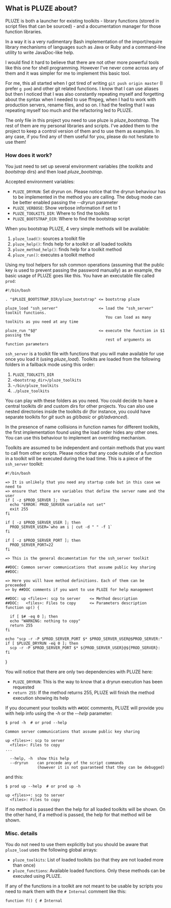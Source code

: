 
## What is PLUZE about?

PLUZE is both a launcher for existing toolkits - library functions (stored in script files that can be sourced) - and a documentation manager for those function libraries.

In a way it is a very rudimentary Bash implementation of the import/require library mechanisms of languages such as Java or Ruby and a command-line utility to write JavaDoc-like help.

I would find it hard to believe that there are not other more powerful tools like this one for shell programming.
However I've never come across any of them and it was simpler for me to implement this basic tool.

For me, this all started when I got tired of writing `git push origin master` (I prefer `g pom`)  and other git related functions.
I know that I can use aliases but then I noticed that I was also constantly repeating myself and forgetting about the syntax when I needed to use ffmpeg, when I had to work with production servers, rename files, and so on.
I had the feeling that I was repeating myself too much and the refactoring led to PLUZE.


The only file in this project you need to use pluze is *pluze\_bootstrap*. The rest of them are my personal libraries and scripts.
I've added them to the project to keep a control version of them and to use them as examples. In any case, if you find any of them useful for you, please do not hesitate to use them!

### How does it work?

You just need to set up several environment variables (the _toolkits_ and _bootstrap_ dirs) and then load *pluze\_bootstrap*.

Accepted environment variables:
* `PLUZE_DRYRUN`:         Set dryrun on. Please notice that the dryrun behaviour has to be implemented in the method you are calling. The debug mode can be better enabled passing the *--dryrun* parameter
* `PLUZE_VERBOSE`:        Show verbose information if set to 1
* `PLUZE_TOOLKITS_DIR`:  Where to find the toolkits
* `PLUZE_BOOTSTRAP_DIR`: Where to find the bootstrap script

When you bootstrap PLUZE, 4 very simple methods will be available:

1. `pluze_load()`: sources a toolkit file
2. `pluze_help()`: finds help for a toolkit or all loaded toolkits
3. `pluze_method_help()`: finds help for a toolkit method
4. `pluze_run()`: executes a toolkit method

Using my tool helpers for ssh common operations (assuming that the public key is used to prevent passing the password manually) as an example, the basic usage of PLUZE goes like this. You have an executable file called `prod`:

    #!/bin/bash

    . "$PLUZE_BOOTSTRAP_DIR/pluze_bootstrap" <= bootstrap pluze

    pluze_load "ssh_server"                  <= load the "ssh_server" toolkit functions. 
                                                You can load as many toolkits as you need at any time

    pluze_run "$@"                           <= execute the function in $1 passing the 
                                                rest of arguments as function parameters

`ssh_server` is a toolkit file with functions that you will make available for use once you load it (using *pluze\_load*).
Toolkits are loaded from the following folders in a failback mode using this order:

1. `PLUZE_TOOLKITS_DIR`
2. `<bootstrap_dir>/pluze_toolkits`
3. `~/bin/pluze_toolkits`
4. `./pluze_toolkits`

You can play with these folders as you need. You could decide to have a central toolkits dir and custom dirs for other projects.
You can also use nested directories inside the toolkits dir (for instance, you could have separate toolkits for _git_ such as _git/basic_ or _git/advanced_).

In the presence of name collisions in function names for different toolkits, the first implementation found using the load order hides any other ones. You can use this behaviour to implement an overriding mechanism.

Toolkits are assumed to be independent and contain methods that you want to call from other scripts. Please notice that any code outside of a function in a toolkit will be executed during the load time. This is a piece of the `ssh_server` toolkit:

    #!/bin/bash

    => It is unlikely that you need any startup code but in this case we need to 
    => ensure that there are variables that define the server name and the user
    if [ -z $PROD_SERVER ]; then
      echo "ERROR: PROD_SERVER variable not set"
      exit 255
    fi

    if [ -z $PROD_SERVER_USER ]; then
      PROD_SERVER_USER=`who am i | cut -d " " -f 1`
    fi

    if [ -z $PROD_SERVER_PORT ]; then
      PROD_SERVER_PORT=22
    fi

    => This is the general documentation for the ssh_server toolkit

    ##DOC: Common server communications that assume public key sharing
    ##DOC:

    => Here you will have method definitions. Each of them can be preceeded 
    => by ##DOC comments if you want to use PLUZE for help management

    ##DOC: up <files>+: scp to server    <= Method description
    ##DOC:   <files>: Files to copy      <= Parameters description
    function up() {

      if [ $# -eq 0 ]; then
      echo "WARNING: nothing to copy"
      return 255
    fi

    echo "scp -r -P $PROD_SERVER_PORT $* $PROD_SERVER_USER@$PROD_SERVER:"
    if [ $PLUZE_DRYRUN -eq 0 ]; then
      scp -r -P $PROD_SERVER_PORT $* ${PROD_SERVER_USER}@${PROD_SERVER}:
    fi
  }

You will notice that there are only two dependencies with PLUZE here:

* `PLUZE_DRYRUN`: This is the way to know that a dryrun execution has been requested
* `return 255`:    If the method returns 255, PLUZE will finish the method execution showing its help

If you document your toolkits with `##DOC` comments, PLUZE  will provide you with help info using the _-h_ or the _--help_ parameter:

    $ prod -h  # or prod --help

    Common server communications that assume public key sharing

    up <files>+: scp to server
      <files>: Files to copy
    ...

      --help, -h  show this help
      --dryrun    can precede any of the script commands
                  (however it is not guaranteed that they can be debugged)

and this:

    $ prod up --help  # or prod up -h

    up <files>+: scp to server
      <files>: Files to copy

If no method is passed then the help for all loaded toolkits will be shown.
On the other hand, if a method is passed, the help for that method will be shown.

### Misc. details

You do not need to use them explicitly but you should be aware that `pluze_load` uses the following global arrays:

* `pluze_toolkits`:  List of loaded toolkits (so that they are not loaded more than once)
* `pluze_functions`: Available loaded functions. Only these methods can be executed using PLUZE.

If any of the functions in a toolkit are not meant to be usable by scripts you need to mark them with the `# Internal` comment like this:

    function f() { # Internal
